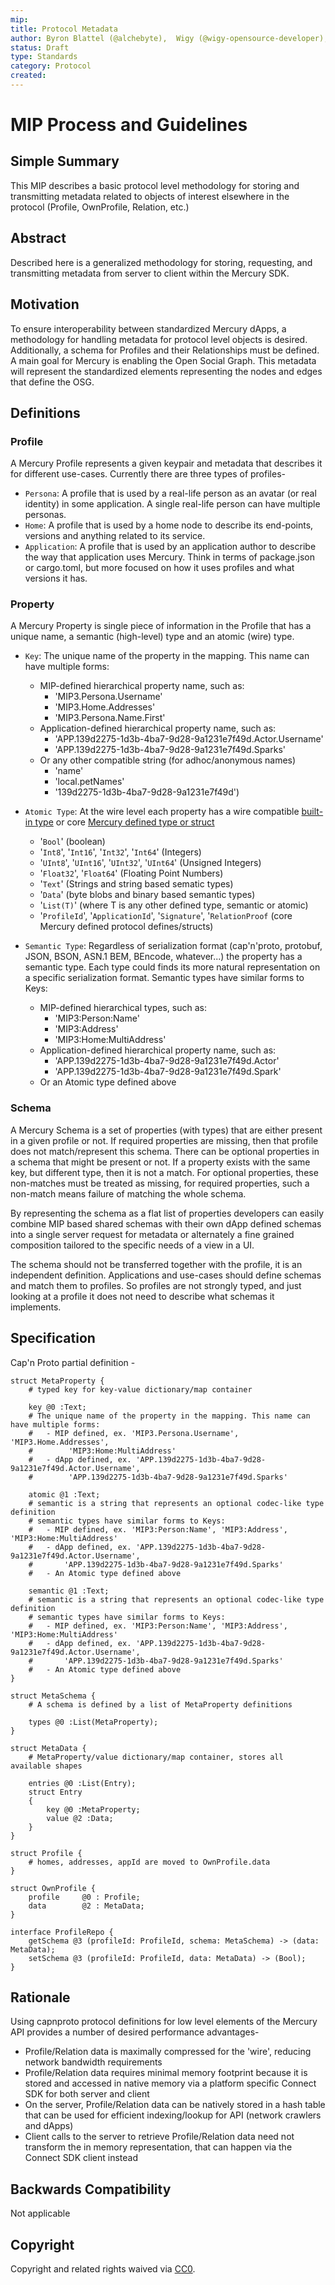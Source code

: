 ```yaml
---
mip: 
title: Protocol Metadata
author: Byron Blattel (@alchebyte),  Wigy (@wigy-opensource-developer), Bartmoss (@izolyomi)
status: Draft
type: Standards
category: Protocol
created: 
---
```

# MIP Process and Guidelines

## Simple Summary

This MIP describes a basic protocol level methodology for storing and transmitting metadata related to objects of interest elsewhere in the protocol (Profile, OwnProfile, Relation, etc.)

## Abstract

Described here is a generalized methodology for storing, requesting, and transmitting metadata from server to client within the Mercury SDK.

## Motivation

To ensure interoperability between standardized Mercury dApps, a methodology for handling metadata for protocol level objects is desired. Additionally, a schema for Profiles and their Relationships must be defined. A main goal for Mercury is enabling the Open Social Graph. This metadata will represent the standardized elements representing the nodes and edges that define the OSG.

## Definitions

### Profile

A Mercury Profile represents a given keypair and metadata that describes it for different use-cases. Currently there are three types of profiles-

- `Persona`: A profile that is used by a real-life person as an avatar (or real identity) in some application. A single real-life person can have multiple personas.
- `Home`: A profile that is used by a home node to describe its end-points, versions and anything related to its service.
- `Application`: A profile that is used by an application author to describe the way that application uses Mercury. Think in terms of package.json or cargo.toml, but more focused on how it uses profiles and what versions it has.

### Property

A Mercury Property is single piece of information in the Profile that has a unique name, a semantic (high-level) type and an atomic (wire) type.

- `Key`: The unique name of the property in the mapping. This name can have multiple forms:
  - MIP-defined hierarchical property name, such as:
    - 'MIP3.Persona.Username'
    - 'MIP3.Home.Addresses'
    - 'MIP3.Persona.Name.First'
  - Application-defined hierarchical property name, such as:
    - 'APP.139d2275-1d3b-4ba7-9d28-9a1231e7f49d.Actor.Username'
    - 'APP.139d2275-1d3b-4ba7-9d28-9a1231e7f49d.Sparks'
  - Or any other compatible string (for adhoc/anonymous names)
    - 'name'
    - 'local.petNames'
    - '139d2275-1d3b-4ba7-9d28-9a1231e7f49d')

- `Atomic Type`: At the wire level each property has a wire compatible [built-in type](https://capnproto.org/language.html#built-in-types) or core [Mercury defined type or struct](https://gitlab.libertaria.community/mercury/client-sdk-rust/blob/develop/home-protocol/protocol/mercury.capnp)
  - '`Bool`' (boolean)
  - '`Int8`', '`Int16`', '`Int32`', '`Int64`' (Integers)
  - '`UInt8`', '`UInt16`', '`UInt32`', '`UInt64`' (Unsigned Integers)
  - '`Float32`', '`Float64`' (Floating Point Numbers)
  - '`Text`' (Strings and string based sematic types)
  - '`Data`' (byte blobs and binary based semantic types)
  - '`List(T)`' (where T is any other defined type, semantic or atomic)
  - '`ProfileId`', '`ApplicationId`', '`Signature`', '`RelationProof` (core Mercury defined protocol defines/structs)

- `Semantic Type`: Regardless of serialization format (cap'n'proto, protobuf, JSON, BSON, ASN.1 BEM, BEncode, whatever...) the property has a semantic type. Each type could finds its more natural representation on a specific serialization format. Semantic types have similar forms to Keys:
  - MIP-defined hierarchical types, such as:
    - 'MIP3:Person:Name'
    - 'MIP3:Address'
    - 'MIP3:Home:MultiAddress'
  - Application-defined hierarchical property name, such as:
    - 'APP.139d2275-1d3b-4ba7-9d28-9a1231e7f49d.Actor'
    - 'APP.139d2275-1d3b-4ba7-9d28-9a1231e7f49d.Spark'
  - Or an Atomic type defined above

### Schema

A Mercury Schema is a set of properties (with types) that are either present in a given profile or not. If required properties are missing, then that profile does not match/represent this schema. There can be optional properties in a schema that might be present or not. If a property exists with the same key, but different type, then it is not a match. For optional properties, these non-matches must be treated as missing, for required properties, such a non-match means failure of matching the whole schema.

By representing the schema as a flat list of properties developers can easily combine MIP based shared schemas with their own dApp defined schemas into a single server request for metadata or alternately a fine grained composition tailored to the specific needs of a view in a UI.

The schema should not be transferred together with the profile, it is an independent definition. Applications and use-cases should define schemas and match them to profiles. So profiles are not strongly typed, and just looking at a profile it does not need to describe what schemas it implements.

## Specification

Cap'n Proto partial definition -

```capnproto
struct MetaProperty {
    # typed key for key-value dictionary/map container

    key @0 :Text;
    # The unique name of the property in the mapping. This name can have multiple forms:
    #   - MIP defined, ex. 'MIP3.Persona.Username', 'MIP3.Home.Addresses',
    #        'MIP3:Home:MultiAddress'
    #   - dApp defined, ex. 'APP.139d2275-1d3b-4ba7-9d28-9a1231e7f49d.Actor.Username',
    #        'APP.139d2275-1d3b-4ba7-9d28-9a1231e7f49d.Sparks'

    atomic @1 :Text;
    # semantic is a string that represents an optional codec-like type definition
    # semantic types have similar forms to Keys:
    #   - MIP defined, ex. 'MIP3:Person:Name', 'MIP3:Address', 'MIP3:Home:MultiAddress'
    #   - dApp defined, ex. 'APP.139d2275-1d3b-4ba7-9d28-9a1231e7f49d.Actor.Username',
    #       'APP.139d2275-1d3b-4ba7-9d28-9a1231e7f49d.Sparks'
    #   - An Atomic type defined above

    semantic @1 :Text;
    # semantic is a string that represents an optional codec-like type definition
    # semantic types have similar forms to Keys:
    #   - MIP defined, ex. 'MIP3:Person:Name', 'MIP3:Address', 'MIP3:Home:MultiAddress'
    #   - dApp defined, ex. 'APP.139d2275-1d3b-4ba7-9d28-9a1231e7f49d.Actor.Username',
    #       'APP.139d2275-1d3b-4ba7-9d28-9a1231e7f49d.Sparks'
    #   - An Atomic type defined above
}

struct MetaSchema {
    # A schema is defined by a list of MetaProperty definitions

    types @0 :List(MetaProperty);
}

struct MetaData {
    # MetaProperty/value dictionary/map container, stores all available shapes

    entries @0 :List(Entry);
    struct Entry
    {
        key @0 :MetaProperty;
        value @2 :Data;
    }
}

struct Profile {
    # homes, addresses, appId are moved to OwnProfile.data
}

struct OwnProfile {
    profile     @0 : Profile;
    data        @2 : MetaData;
}

interface ProfileRepo {
    getSchema @3 (profileId: ProfileId, schema: MetaSchema) -> (data: MetaData);
    setSchema @3 (profileId: ProfileId, data: MetaData) -> (Bool);
}
```

## Rationale

Using capnproto protocol definitions for low level elements of the Mercury API
provides a number of desired performance advantages-

- Profile/Relation data is maximally compressed for the 'wire', reducing network bandwidth requirements
- Profile/Relation data requires minimal memory footprint because it is stored and accessed in native memory via a platform specific Connect SDK for both server and client
- On the server, Profile/Relation data can be natively stored in a hash table that can be used for efficient indexing/lookup for API (network crawlers and dApps)
- Client calls to the server to retrieve Profile/Relation data need not transform the in memory representation, that can happen via the Connect SDK client instead

## Backwards Compatibility

Not applicable

## Copyright

Copyright and related rights waived via [CC0](https://creativecommons.org/publicdomain/zero/1.0/).